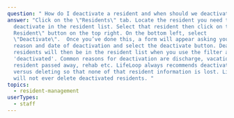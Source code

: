 ```yaml
---
question: " How do I deactivate a resident and when should we deactivate a resident?"
answer: "Click on the \"Residents\" tab. Locate the resident you need to
  deactivate in the resident list. Select that resident then click on the \"Edit
  Resident\" button on the top right. On the bottom left, select
  \"Deactivate\".  Once you’ve done this, a form will appear asking you for the
  reason and date of deactivation and select the deactivate button. Deactivated
  residents will then be in the resident list when you use the filter and select
  'deactivated'. Common reasons for deactivation are discharge, vacation,
  resident passed away, rehab etc. LifeLoop always recommends deactivating
  versus deleting so that none of that resident information is lost. LifeLoop
  will not ever delete deactivated residents. "
topics:
  - resident-management
userTypes:
  - staff
---
```

